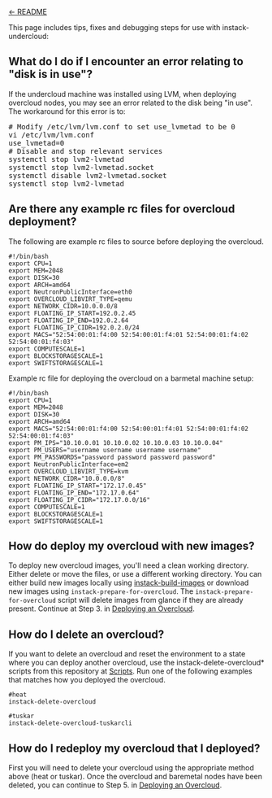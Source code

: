 [← README](README.md)

This page includes tips, fixes and debugging steps for use with instack-undercloud:

## What do I do if I encounter an error relating to "disk is in use"?
If the undercloud machine was installed using LVM, when deploying overcloud nodes, you may see an error related to the
disk being "in use".  The workaround for this error is to:
<pre># Modify /etc/lvm/lvm.conf to set use_lvmetad to be 0
vi /etc/lvm/lvm.conf
use_lvmetad=0
# Disable and stop relevant services
systemctl stop lvm2-lvmetad
systemctl stop lvm2-lvmetad.socket
systemctl disable lvm2-lvmetad.socket
systemctl stop lvm2-lvmetad</pre>

## Are there any example rc files for overcloud deployment?
<p>The following are example rc files to source before deploying the overcloud. </p>

    #!/bin/bash
    export CPU=1
    export MEM=2048
    export DISK=30
    export ARCH=amd64
    export NeutronPublicInterface=eth0
    export OVERCLOUD_LIBVIRT_TYPE=qemu
    export NETWORK_CIDR=10.0.0.0/8
    export FLOATING_IP_START=192.0.2.45
    export FLOATING_IP_END=192.0.2.64
    export FLOATING_IP_CIDR=192.0.2.0/24
    export MACS="52:54:00:01:f4:00 52:54:00:01:f4:01 52:54:00:01:f4:02 52:54:00:01:f4:03"
    export COMPUTESCALE=1
    export BLOCKSTORAGESCALE=1
    export SWIFTSTORAGESCALE=1

<p>Example rc file for deploying the overcloud on a barmetal machine setup:</p>

    #!/bin/bash
    export CPU=1
    export MEM=2048
    export DISK=30
    export ARCH=amd64
    export MACS="52:54:00:01:f4:00 52:54:00:01:f4:01 52:54:00:01:f4:02 52:54:00:01:f4:03"
    export PM_IPS="10.10.0.01 10.10.0.02 10.10.0.03 10.10.0.04"
    export PM_USERS="username username username username"
    export PM_PASSWORDS="password password password password"
    export NeutronPublicInterface=em2
    export OVERCLOUD_LIBVIRT_TYPE=kvm
    export NETWORK_CIDR="10.0.0.0/8"
    export FLOATING_IP_START="172.17.0.45"
    export FLOATING_IP_END="172.17.0.64"
    export FLOATING_IP_CIDR="172.17.0.0/16"
    export COMPUTESCALE=1
    export BLOCKSTORAGESCALE=1
    export SWIFTSTORAGESCALE=1


## How do deploy my overcloud with new images?

To deploy new overcloud images, you'll need a clean working directory.  Either delete or move the files, or use a different
working directory.  You can either build new images locally using [instack-build-images](README-build-images.md) or download new images using
<code>instack-prepare-for-overcloud</code>.  The <code>instack-prepare-for-overcloud</code> script will delete images from
glance if they are already present.  Continue at Step 3. in [Deploying an Overcloud](README-deploy-overcloud).

## How do I delete an overcloud?

If you want to delete an overcloud and reset the environment to a state where you can deploy another overcloud, use the
instack-delete-overcloud* scripts from this repository at [Scripts]( https://github.com/agroup/instack-undercloud/tree/master/scripts).
Run one of the following examples that matches how you deployed the overcloud.

    #heat
    instack-delete-overcloud

    #tuskar
    instack-delete-overcloud-tuskarcli

## How do I redeploy my overcloud that I deployed?

First you will need to delete your overcloud using the appropriate method above (heat or tuskar).  Once the overcloud
and baremetal nodes have been deleted, you can continue to Step 5. in [Deploying an Overcloud](README-deploy-overcloud).

